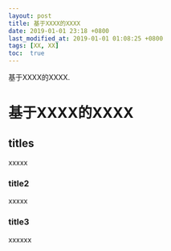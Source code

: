 ```yaml
---
layout: post
title: 基于XXXX的XXXX
date: 2019-01-01 23:18 +0800
last_modified_at: 2019-01-01 01:08:25 +0800
tags: [XX, XX]
toc:  true
---
```

基于XXXX的XXXX.

# 基于XXXX的XXXX

## titles
xxxxx

### title2
xxxxx

### title3
xxxxxx
